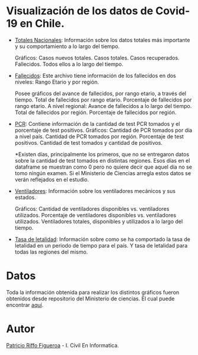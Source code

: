 # Visualización de los datos de Covid-19 en Chile.

* [Totales Nacionales](https://github.com/patricionicolas/Covid-19-Chile/blob/master/Totales%20Nacionales.ipynb): Información sobre los datos totales más importante y su comportamiento a lo largo del tiempo.
  
  Gráficos: Casos nuevos totales. Casos totales. Casos recuperados. Fallecidos. Todos ellos a lo largo del tiempo.
* [Fallecidos](https://github.com/patricionicolas/Covid-19-Chile/blob/master/Fallecidos.ipynb): Este archivo tiene información de los fallecidos en dos niveles: Rango Etario y por región.  
  
  Posee gráficos del avance de fallecidos, por rango etario, a través del tiempo. Total de fallecidos por rango etario. Porcentaje de fallecidos por rango etario. A nivel regional: Avance de fallecidos a lo largo del tiempo. Total de fallecidos por región. Porcentaje de fallecidos por región.

* [PCR](https://github.com/patricionicolas/Covid-19-Chile/blob/master/PCR.ipynb): Contiene información de la cantidad de test PCR tomados y el porcentaje de test positivos.
  Gráficos: Cantidad de PCR tomados por día a nivel país. Cantidad de PCR tomados por región. Porcentaje de test positivos. Cantidad de test tomados y cantidad de positivos.
  
  *Existen días, principalmente los primeros, que no se entregaron datos sobre la cantidad de test tomados en distintas regiones. Esos días en el dataframe se muestran como 0 pero no quiere decir que aquel día no se tomo ningún examen. Si el Ministerio de Ciencias arregla estos datos se verán reflejados en el estudio.


* [Ventiladores](https://github.com/patricionicolas/Covid-19-Chile/blob/master/Ventiladores.ipynb): Información sobre los ventiladores mecánicos y sus estados.
  
  Gráficos: Cantidad de ventiladores disponibles vs. ventiladores utilizados. Porcentaje de ventiladores disponibles vs. ventiladores utilizados. Ventiladores totales, disponibles y utilizados a lo largo del tiempo.

* [Tasa de letalidad](https://github.com/patricionicolas/Covid-19-Chile/blob/master/Tasa%20de%20letalidad.ipynb): Información sobre como se ha comportado la tasa de letalidad en un periodo de tiempo para el país. Y tasa de letalidad para todas las regiones del mismo.

# Datos

Toda la información obtenida para realizar los distintos gráficos fueron obtenidos desde repositorio del Ministerio de ciencias. El cual puede encontrar [aquí](https://github.com/MinCiencia/Datos-COVID19). 

# Autor

[Patricio Riffo Figueroa](https://www.linkedin.com/in/patricio-riffo-figueroa-05b678125/) - I. Civil En Informatica.
